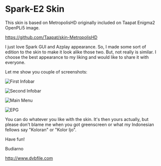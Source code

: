 # Spark-E2 Skin

This skin is based on MetropolisHD originally included on Taapat Enigma2 OpenPLi5 image.

https://github.com/Taapat/skin-MetropolisHD

I just love Spark GUI and Azplay appearance. So, I made some sort of edition to the skin to make it look alike those two. But, not really is similar. I choose the best appearance to my liking and would like to share it with everyone.

Let me show you couple of screenshots:

![First Infobar](https://cloud.githubusercontent.com/assets/15664372/18872071/b5da28c0-84e2-11e6-9d06-c4ae67c932b1.png)

![Second Infobar](https://cloud.githubusercontent.com/assets/15664372/18872116/e80ce756-84e2-11e6-9e8e-79ad5b38b5fe.png)

![Main Menu](https://cloud.githubusercontent.com/assets/15664372/18872132/feb3b930-84e2-11e6-8050-b5021d60b96b.png)

![EPG](https://cloud.githubusercontent.com/assets/15664372/18872142/1a930a3e-84e3-11e6-87b8-1284698a54f9.png)

You can do whatever you like with the skin. It's then yours actually, but please don't blame me when you got greenscreen or what my Indonesian fellows say "Koloran" or "Kolor Ijo".

Have fun!

Budiarno

http://www.dvbfile.com

